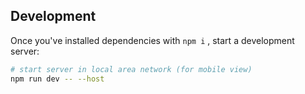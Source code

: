 ## Development

Once you've installed dependencies with `npm i` , start a development server:

```bash
# start server in local area network (for mobile view)
npm run dev -- --host
```
